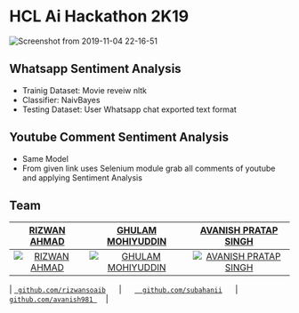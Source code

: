 # HCL Ai Hackathon 2K19
![Screenshot from 2019-11-04 22-16-51](https://user-images.githubusercontent.com/29729380/68140007-1f0eac80-ff51-11e9-9916-1be6a3c40892.png)

## Whatsapp Sentiment Analysis
* Trainig Dataset: Movie reveiw nltk 
* Classifier: NaivBayes
* Testing Dataset: User Whatsapp chat exported text format

## Youtube Comment Sentiment Analysis

 * Same Model
 * From given link uses Selenium module grab all comments of youtube and applying Sentiment Analysis
 
 
## Team


|     <a href="https://github.com/rizwansoaib" target="_blank">**RIZWAN AHMAD**      </a> | <a href="https://github.com/subahanii" target="_blank">**GHULAM MOHIYUDDIN**      </a> |<a href="https://github.com/avanish981" target="_blank">**AVANISH PRATAP SINGH**</a> |
|     :---:    |   :---:   |   :---:   | 
| [![RIZWAN AHMAD](https://avatars1.githubusercontent.com/u/29729380?s=200&v=4)](https://github.com/rizwansoaib)    | [![GHULAM MOHIYUDDIN](https://avatars1.githubusercontent.com/u/23014491?s=200&v=4)](https://github.com/subahanii) | [![AVANISH PRATAP SINGH](https://avatars1.githubusercontent.com/u/41297065?s=200&v=4)](https://github.com/avanish981) | 

|  <a href="https://github.com/rizwansoaib" target="_blank">`  github.com/rizwansoaib `</a>  &nbsp;&nbsp;&nbsp;&nbsp; | &nbsp;&nbsp;&nbsp;&nbsp; <a href="https://github.com/subahanii" target="_blank">`   github.com/subahanii `</a>   &nbsp;&nbsp;&nbsp;&nbsp; |&nbsp;&nbsp;   <a href="https://github.com/avanish981" target="_blank">` github.com/avanish981  `</a> &nbsp;&nbsp;&nbsp;|
